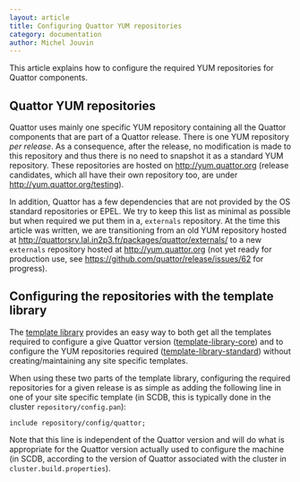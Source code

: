 ```yaml
---
layout: article
title: Configuring Quattor YUM repositories
category: documentation
author: Michel Jouvin
---
```


This article explains how to configure the required YUM repositories for Quattor components.

## Quattor YUM repositories

Quattor uses mainly one specific YUM repository containing all the Quattor components that are part of a Quattor release. There is one YUM repository *per release*. As a
consequence, after the release, no modification is made to this repository and thus there is no need to snapshot it as a standard YUM repository. These repositories are hosted on
http://yum.quattor.org (release candidates, which all have their own repository too, are under http://yum.quattor.org/testing).

In addition, Quattor has a few dependencies that are not provided by the OS standard repositories or EPEL. We try to keep this list as minimal as possible but when required we put
them in a, `externals` repository. At the time this article was written, we are transitioning from an old YUM repository hosted at
http://quattorsrv.lal.in2p3.fr/packages/quattor/externals/ to a new `externals` repository hosted at http://yum.quattor.org (not yet ready for production use, see
https://github.com/quattor/release/issues/62 for progress).

## Configuring the repositories with the template library

The [template library](/template_library/00-introduction.html) provides an easy way to both get all the templates required to configure a
give Quattor version ([template-library-core](https://github.com/quattor/template-library-core)) and to configure the YUM repositories required
([template-library-standard](https://github.com/quattor/template-library-standard)) without creating/maintaining any site specific templates.

When using these two parts of the
template library, configuring the required repositories for a given release is as simple as adding the following line in one of your site specific template (in SCDB, this is
typically done in the cluster `repository/config.pan`):

```
include repository/config/quattor;
```

Note that this line is independent of the Quattor version and will do what is appropriate for the Quattor version actually used to configure the machine (in SCDB, according to the
version of Quattor associated with the cluster in `cluster.build.properties`).

